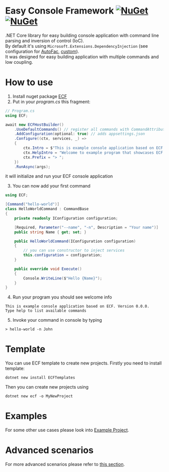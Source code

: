 # Easy Console Framework [![NuGet](https://img.shields.io/nuget/v/ECF.svg?label=ECF&logo=nuget)](https://nuget.org/packages/ECF) [![NuGet](https://img.shields.io/nuget/v/ECFTemplates.svg?label=ECFTemplates&logo=nuget)](https://nuget.org/packages/ECFTemplates)
.NET Core library for easy building console application with command line parsing and inversion of control (IoC).  
By default it's using `Microsoft.Extensions.DependencyInjection` (see configuration for [AutoFac](/docs/AdvancedScenarios.md/#using-autofac), [custom](/docs/AdvancedScenarios.md/#using-custom-ioc)).  
It was designed for easy building application with multiple commands and low coupling.

# How to use
1. Install nuget package [ECF](https://nuget.org/packages/ECF)
2. Put in your *program.cs* this fragment:
```cs
// Program.cs
using ECF;

await new ECFHostBuilder()
    .UseDefaultCommands() // register all commands with CommandAttribute and default commands (help, exit, ...)
    .AddConfiguration(optional: true) // adds appsettings.json        
    .Configure((ctx, services, _) =>
    {
        ctx.Intro = $"This is example console application based on ECF. Version {typeof(Program).Assembly.GetName().Version}.\nType help to list available commands";
        ctx.HelpIntro = "Welcome to example program that showcases ECF framework. Enter one of command listed below";
        ctx.Prefix = "> ";
    })
    .RunAsync(args);
```
it will initialize and run your ECF console application

3. You can now add your first command
```cs
using ECF;

[Command("hello-world")]
class HelloWorldCommand : CommandBase
{
    private readonly IConfiguration configuration;

    [Required, Parameter("--name", "-n", Description = "Your name")]
    public string Name { get; set; }

    public HelloWorldCommand(IConfiguration configuration)
    {
        // you can use constructor to inject services
        this.configuration = configuration;
    }

    public override void Execute()
    {
        Console.WriteLine($"Hello {Name}");
    }
}
```
4. Run your program
you should see welcome info
```shell
This is example console application based on ECF. Version 0.0.0.
Type help to list available commands
```
5. Invoke your command in console by typing 
```shell
> hello-world -n John
```

# Template
You can use ECF template to create new projects. Firstly you need to install template:
```shell
dotnet new install ECFTemplates
```

Then you can create new projects using 
```shell
dotnet new ecf -o MyNewProject
```

# Examples
For some other use cases please look into [Example Project](/source/Example).

# Advanced scenarios
For more advanced scenarios please refer to [this section](/docs/AdvancedScenarios.md).

